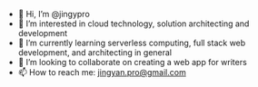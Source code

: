 - 👋 Hi, I’m @jingypro
- 👀 I’m interested in cloud technology, solution architecting and development
- 🌱 I’m currently learning serverless computing, full stack web development, and architecting in general
- 💞️ I’m looking to collaborate on creating a web app for writers
- 📫 How to reach me: jingyan.pro@gmail.com

<!---
jingypro/jingypro is a ✨ special ✨ repository because its `README.md` (this file) appears on your GitHub profile.
You can click the Preview link to take a look at your changes.
--->
